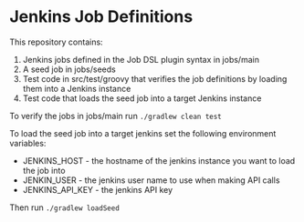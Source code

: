 
# Jenkins Job Definitions

This repository contains:

1. Jenkins jobs defined in the Job DSL plugin syntax in jobs/main
2. A seed job in jobs/seeds
3. Test code in src/test/groovy that verifies the job definitions by loading them into a Jenkins instance
4. Test code that loads the seed job into a target Jenkins instance


To verify the jobs in jobs/main run `./gradlew clean test`

To load the seed job into a target jenkins set the following environment variables:

 * JENKINS_HOST - the hostname of the jenkins instance you want to load the job into
 * JENKIN_USER - the jenkins user name to use when making API calls
 * JENKINS_API_KEY - the jenkins API key

Then run `./gradlew loadSeed`